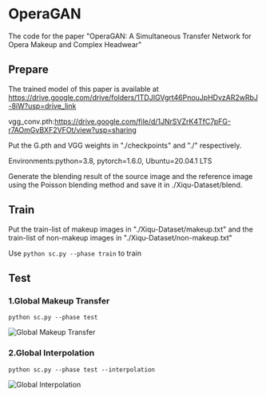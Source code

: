 # OperaGAN
The code for the paper "OperaGAN: A Simultaneous Transfer Network for Opera Makeup and Complex Headwear"
## Prepare
The trained model of this paper is available at https://drive.google.com/drive/folders/1TDJIGVgrt46PnouJpHDvzAR2wRbJ-8iW?usp=drive_link

vgg_conv.pth:https://drive.google.com/file/d/1JNrSVZrK4TfC7pFG-r7AOmGvBXF2VFOt/view?usp=sharing

Put the G.pth and VGG weights in "./checkpoints" and "./" respectively.

Environments:python=3.8, pytorch=1.6.0, Ubuntu=20.04.1 LTS

Generate the blending result of the source image and the reference image using the Poisson blending method and save it in ./Xiqu-Dataset/blend. 
## Train
Put the train-list of makeup images in "./Xiqu-Dataset/makeup.txt" and the train-list of non-makeup images in "./Xiqu-Dataset/non-makeup.txt"

Use `python sc.py --phase train` to train
## Test
### 1.Global Makeup Transfer
`python sc.py --phase test`

![Global Makeup Transfer](https://github.com/Ivychun/OperaGAN/blob/main/global_transferred.jpg)
### 2.Global Interpolation
`python sc.py --phase test --interpolation`

![Global Interpolation](https://github.com/Ivychun/OperaGAN/blob/main/global_interpolation_transferred.jpg)


